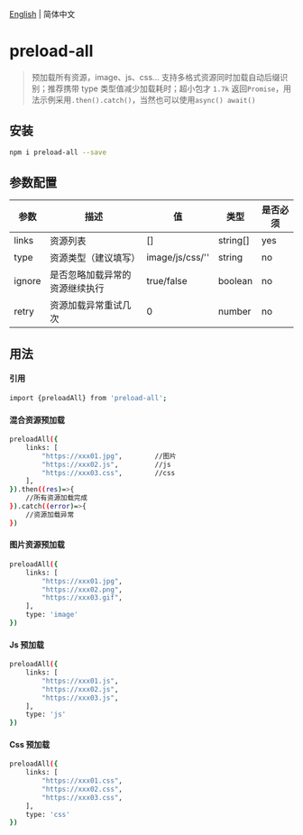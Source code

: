 <!--
 * @Autor: xkh
 * @Date: 2020-07-27 18:55:19
 * @LastEditors: xkh
 * @LastEditTime: 2020-07-27 19:30:19
-->

[English](./README.md) | 简体中文

# preload-all

> 预加载所有资源，image、js、css... 支持多格式资源同时加载自动后缀识别；推荐携带 type 类型值减少加载耗时；超小包才 `1.7k`
> 返回`Promise`，用法示例采用`.then().catch()`，当然也可以使用`async() await()`

## 安装

```bash
npm i preload-all --save
```

## 参数配置

| 参数   | 描述                           | 值              | 类型     | 是否必须 |
| ------ | ------------------------------ | --------------- | -------- | -------- |
| links  | 资源列表                       | []              | string[] | yes      |
| type   | 资源类型（建议填写）           | image/js/css/'' | string   | no       |
| ignore | 是否忽略加载异常的资源继续执行 | true/false      | boolean  | no       |
| retry  | 资源加载异常重试几次           | 0               | number   | no       |

## 用法

#### 引用

```bash
import {preloadAll} from 'preload-all';
```

#### 混合资源预加载

```bash
preloadAll({
    links: [
        "https://xxx01.jpg",        //图片
        "https://xxx02.js",         //js
        "https://xxx03.css",        //css
    ],
}).then((res)=>{
    //所有资源加载完成
}).catch((error)=>{
    //资源加载异常
})
```

#### 图片资源预加载

```bash
preloadAll({
    links: [
        "https://xxx01.jpg",
        "https://xxx02.png",
        "https://xxx03.gif",
    ],
    type: 'image'
})
```

#### Js 预加载

```bash
preloadAll({
    links: [
        "https://xxx01.js",
        "https://xxx02.js",
        "https://xxx03.js",
    ],
    type: 'js'
})
```

#### Css 预加载

```bash
preloadAll({
    links: [
        "https://xxx01.css",
        "https://xxx02.css",
        "https://xxx03.css",
    ],
    type: 'css'
})
```

